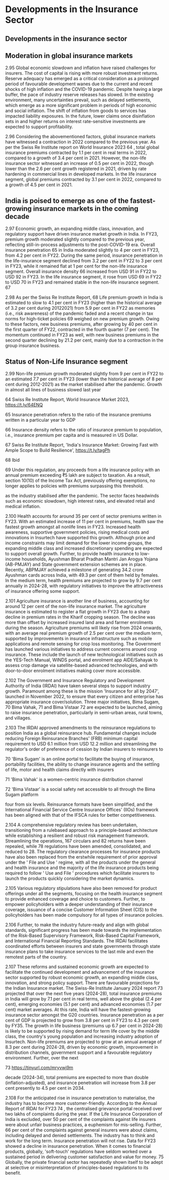 # Developments in the Insurance Sector

## Developments in the insurance sector

## Moderation in global insurance markets

2.95 Global economic slowdown and inflation have raised challenges for insurers. The cost of  capital  is  rising  with  more  robust  investment  returns.  Reserve  adequacy  has  emerged  as a  critical  consideration  as  a  prolonged  period  of  favourable  development  wanes  due  to  the current and recent shocks of high inflation and the COVID-19 pandemic. Despite having a large buffer, the pace of industry reserve releases has slowed. In the existing environment, many uncertainties prevail, such as delayed settlements, which emerge as a more significant problem in periods of high economic and social inflation. The shift of inflation from goods to services has impacted liability exposures. In the future, lower claims once disinflation sets in and higher returns on interest rate-sensitive investments are expected to support profitability.

2.96 Considering  the  abovementioned  factors,  global  insurance  markets  have  witnessed  a contraction in 2022 compared to the previous year. As per the Swiss Re Institute report on World Insurance 2023 64 , total global insurance premiums contracted by 1.1 per cent in real terms in 2022, compared to a growth of 3.4 per cent in 2021. However, the non-life insurance sector witnessed an increase of 0.5 per cent in 2022, though lower than the 2.6 per cent growth registered in 2021, driven by rate hardening in commercial lines in developed markets. In the life  insurance segment, global premiums contracted by 3.1 per cent in 2022, compared to a growth of 4.5 per cent in 2021.

## India is poised to emerge as one of the fastest-growing insurance markets in the coming decade

2.97 Economic  growth,  an  expanding  middle  class,  innovation,  and  regulatory  support have driven insurance market growth in India. In FY23, premium growth moderated slightly compared to the previous year, reflecting still-in-process adjustments to the post-COVID-19 era. Overall insurance penetration 65  in India moderated slightly to 4 per cent in FY23, from 4.2 per cent in FY22. During the same period, insurance penetration in the life-insurance segment declined from 3.2 per cent in FY22 to 3 per cent in FY23, while it remained flat at 1 per cent for the non-life insurance segment. Overall insurance density 66 increased from USD 91 in FY22 to USD 92 in FY23. In the life insurance segment, it rose from USD 69 in FY22 to USD 70 in FY23 and remained stable in the non-life insurance segment. 67

2.98 As per the Swiss Re Institute Report, 68 Life  premium growth in India is estimated to slow to 4.1 per cent in FY23 (higher than the historical average of 3.2 per cent during 20122021) from 5.9 per cent in FY22 as memories (i.e., risk awareness) of the pandemic faded and a recent change in tax norms for high-ticket policies 69   weighed on new premium growth. Owing to these factors, new business premiums, after growing by 40 per cent in the first quarter of FY22, contracted in the fourth quarter (7 per cent). The momentum continued in FY23 as well, with new business premiums in the second quarter declining by 21.2 per cent, mainly due to a contraction in the group insurance business.

## Status of Non-Life Insurance segment

2.99 Non-life premium growth moderated slightly from 9 per cent in FY22 to an estimated 7.7 per cent in FY23 (lower than the historical average of 8 per cent during 2012-2021) as the market stabilised after the pandemic. Growth in almost all lines of business slowed last year

64 Swiss Re Institute Report, World Insurance Market 2023, https://t.ly/64ENQ

65  Insurance penetration refers to the ratio of the insurance premiums written in a particular year to GDP

66 Insurance density refers to the ratio of insurance premium to population, i.e., insurance premium per capita and is measured in US Dollar.

67 Swiss Re Institute Report, 'India's Insurance Market: Growing Fast with Ample Scope to Build Resilience', https://t.ly/tagPh

68 Ibid

69 Under this regulation, any proceeds from a life insurance policy with an annual premium exceeding ₹5 lakh are subject to taxation. As a result, section 10(10) of the Income Tax Act, previously offering exemptions, no longer applies to policies with premiums surpassing this threshold.

as the industry stabilised after the pandemic. The sector faces headwinds such as economic slowdown, high interest rates, and elevated retail and medical inflation.

2.100 Health accounts for around 35 per cent of sector premiums written in FY23. With an estimated increase of 11 per cent in premiums, health saw the fastest growth amongst all nonlife lines in FY23. Increased health awareness, supportive government policies, rising medical costs and innovations in Insurtech have supported this growth. Although price and income constraints may limit demand for the lower income groups, the expanding middle class and increased discretionary spending are expected to support overall growth. Further, to provide health insurance to low-income households, Ayushman Bharat Pradhan Mantri Jan Arogya Yojana  (AB-PMJAY)  and  State  government  extension  schemes  are  in  place.  Recently,  ABPMJAY achieved a milestone of generating 34.2 crore Ayushman cards across India, with 49.3 per cent of them held by females. In the medium term, health premiums are projected to grow by 9.7 per cent annually in 2024-28, with regulatory initiatives to improve the attractiveness of insurance offering some support.

2.101  Agriculture insurance is another line of business, accounting for around 12 per cent of the non-life insurance market. The agriculture insurance is estimated to register a flat growth in FY23 due to a sharp decline in premium rates in the Kharif cropping season. The decline was more than offset by increased insured land area and farmer enrolments during the season. Agriculture premiums will likely rise from 2024 onwards, with an average real premium growth of 2.5 per cent over the medium term, supported by improvements in insurance infrastructure such as mobile applications and remote sensing for crop loss monitoring. The Government has launched various initiatives to address current concerns around crop insurance. These include the launch of new technological initiatives such as the YES-Tech Manual, WINDS portal, and enrolment app AIDE/Sahayak to assess crop damage via satellite-based advanced technologies, and with door-to-door enrolment initiatives making cover more accessible.

2.102 The Government and Insurance Regulatory and Development Authority of India (IRDAI) have taken several steps to support industry growth. Paramount among these is the mission 'Insurance  for  all  by  2047',  launched  in  November  2022,  to  ensure  that  every  citizen  and enterprise has appropriate insurance cover/solution. Three major initiatives, Bima Sugam, 70 Bima  Vahak, 71   and  Bima  Vistaar 72 are  expected  to  be  launched,  aiming  to  raise  insurance penetration, particularly in semi-urban areas, rural towns, and villages.

2.103 The  IRDAI  approved  amendments  to  the  reinsurance  regulations  to  position  India as  a  global  reinsurance  hub.  Fundamental  changes  include  reducing  Foreign  Reinsurance Branches' (FRB) minimum capital requirement to USD 6.1 million from USD 12.2 million and streamlining the regulator's order of preference of cession by Indian insurers to reinsurers to

70 'Bima Sugam' is an online portal to facilitate the buying of insurance, portability facilities, the ability to change insurance agents and the settling of life, motor and health claims directly with insurers

71 'Bima Vahak' is a women-centric insurance distribution channel

72 'Bima Vistaar' is a social safety net accessible to all through the Bima Sugam platform

four from six levels. Reinsurance formats have been simplified, and the International Financial Service Centre Insurance Offices' (IIOs) framework has been aligned with that of the IFSCA rules for better competitiveness.

2.104 A  comprehensive  regulatory  review  has  been  undertaken,  transitioning  from  a  rulebased  approach  to  a  principle-based  architecture  while  establishing  a  resilient  and  robust risk management framework. Streamlining the operations, 167 circulars and 82 returns have been  repealed,  while  78  regulations  have  been  amended,  consolidated,  and  reduced  to  28. The regulatory clearance processes for insurance products have also been replaced from the erstwhile requirement of prior approval under the ' File and Use ' regime, with all the products under the general and health insurance and the majority of the life insurance products being required to follow ' Use and File '  procedures which facilitate insurers to launch the products quickly considering the market dynamics.

2.105 Various regulatory stipulations have also been removed for product offerings under all the segments, focusing on the health insurance segment to provide enhanced coverage and choice to customers. Further, to empower policyholders with a deeper understanding of their insurance coverage, issuance of a concise Customer Information Sheet (CIS) to the policyholders has been made compulsory for all types of insurance policies.

2.106 Further, to make the industry future-ready and align with global standards, significant progress has been made towards the implementation of the Risk-Based Supervisory Framework, Risk-Based Capital Framework, and International Financial Reporting Standards. The IRDAI facilitates coordinated efforts between insurers and state governments through state insurance plans to take insurance services to the last mile and even the remotest parts of the country.

2.107 These reforms and sustained economic growth are expected to facilitate the continued development and advancement of the insurance sector supported by robust economic growth, an  expanding  middle  class,  innovation,  and  strong  policy  support.  There  are  favourable projections  for  the  Indian  Insurance  market.  The  Swiss-Re  Institute  January  2024  report 73 projected that over the next five years (2024-28), total insurance premiums in India will grow by 7.1 per cent in real terms, well above the global (2.4 per cent), emerging economies (5.1 per cent) and advanced economies (1.7 per cent) market averages. At this rate, India will have the fastest-growing insurance sector amongst the G20 countries. Insurance penetration as a per cent of GDP is projected to grow from 3.8 per cent in FY23 to 4.3 per cent by FY35. The growth in life business (premiums up 6.7 per cent in 2024-28) is likely to be supported by rising demand for term life cover by the middle class, the country's young population and increasing industry adoption of Insurtech. Non-life premiums are projected to grow at an annual average of  8.3  per  cent  during  2024-28,  driven  by  economic  growth,  improvement  in  distribution channels, government support and a favourable regulatory environment. Further, over the next

73 https://tinyurl.com/mryvwj9m

decade (2024-34), total premiums are expected to more than double (inflation-adjusted), and insurance penetration will increase from 3.8 per cent presently to 4.5 per cent in 2034.

2.108 For  the  anticipated  rise  in  insurance  penetration  to  materialise,  the  industry  has  to become more customer-friendly. According to  the  Annual  Report  of  IRDAI  for  FY23 74 ,  the centralised grievance portal received over two lakhs of complaints during the year. If the Life Insurance Corporation of India is excluded, over 50 per cent of the complaints against life insurers were about unfair business practices, a euphemism for mis-selling. Further, 66 per cent of the complaints against general insurers were about claims, including delayed and denied settlements. The industry has to think and work for the long term. Insurance penetration will not rise. Data for FY23 showed a decline in insurance penetration. When it comes to financial products,  globally,  'soft-touch'  regulations  have  seldom  worked  over  a  sustained  period  in delivering customer satisfaction and value for money. 75  Globally, the private financial sector has repeatedly shown itself to be adept at selective or misinterpretation of principles-based regulations to its benefit.